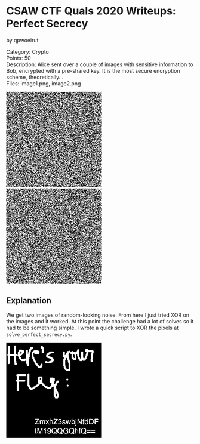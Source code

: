 # CSAW CTF Quals 2020 Writeups: Perfect Secrecy
by qpwoeirut

Category: Crypto<br>
Points: 50<br>
Description: Alice sent over a couple of images with sensitive information to Bob, encrypted with a pre-shared key. It is the most secure encryption scheme, theoretically...<br>
Files: image1.png, image2.png

![image1](image1.png)
![image2](image2.png)

## Explanation
We get two images of random-looking noise.
From here I just tried XOR on the images and it worked.
At this point the challenge had a lot of solves so it had to be something simple.
I wrote a quick script to XOR the pixels at `solve_perfect_secrecy.py`.

![flag](out.png)